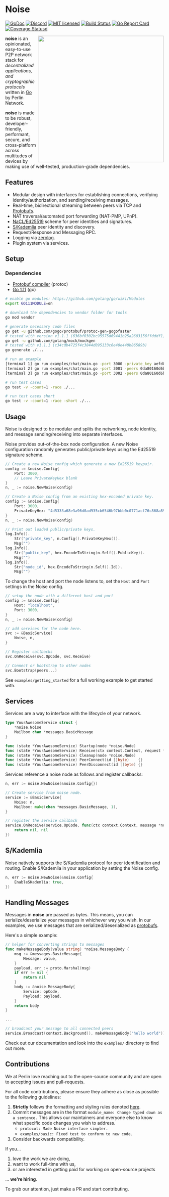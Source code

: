 # Noise

[![GoDoc][1]][2] [![Discord][7]][8] [![MIT licensed][5]][6] [![Build Status][9]][10] [![Go Report Card][11]][12] [![Coverage Statusd][13]][14]

[1]: https://godoc.org/github.com/perlin-network/noise?status.svg
[2]: https://godoc.org/github.com/perlin-network/noise
[5]: https://img.shields.io/badge/license-MIT-blue.svg
[6]: LICENSE
[7]: https://img.shields.io/discord/458332417909063682.svg
[8]: https://discord.gg/dMYfDPM
[9]: https://travis-ci.org/perlin-network/noise.svg?branch=master
[10]: https://travis-ci.org/perlin-network/noise
[11]: https://goreportcard.com/badge/github.com/perlin-network/noise
[12]: https://goreportcard.com/report/github.com/perlin-network/noise
[13]: https://codecov.io/gh/perlin-network/noise/branch/master/graph/badge.svg
[14]: https://codecov.io/gh/perlin-network/noise


<img align="right" width=400 src="media/chat.gif">

**noise** is an opinionated, easy-to-use P2P network stack for
*decentralized applications, and cryptographic protocols* written in
[Go](https://golang.org/) by Perlin Network.

**noise** is made to be robust, developer-friendly, performant, secure, and
cross-platform across multitudes of devices by making use of well-tested,
production-grade dependencies.

## Features

- Modular design with interfaces for establishing connections, verifying identity/authorization, and sending/receiving messages.
- Real-time, bidirectional streaming between peers via TCP and
  [Protobufs](https://developers.google.com/protocol-buffers/).
- NAT traversal/automated port forwarding (NAT-PMP, UPnP).
- [NaCL/Ed25519](https://tweetnacl.cr.yp.to/) scheme for peer identities and
  signatures.
- [S/Kademlia](https://ieeexplore.ieee.org/document/4447808) peer identity and discovery.
- Request/Response and Messaging RPC.
- Logging via [zerolog](https://github.com/rs/zerolog/log).
- Plugin system via services.

## Setup

### Dependencies

 - [Protobuf compiler](https://github.com/google/protobuf/releases) (protoc)
 - [Go 1.11](https://golang.org/dl/) (go)

```bash
# enable go modules: https://github.com/golang/go/wiki/Modules
export GO111MODULE=on

# download the dependencies to vendor folder for tools
go mod vendor

# generate necessary code files
go get -u github.com/gogo/protobuf/protoc-gen-gogofaster
# tested with version v1.1.1 (636bf0302bc95575d69441b25a2603156ffdddf1)
go get -u github.com/golang/mock/mockgen
# tested with v1.1.1 (c34cdb4725f4c3844d095133c6e40e448b86589b)
go generate ./...

# run an example
[terminal 1] go run examples/chat/main.go -port 3000 -private_key aefd86bdfefe4e2eca563782682d7612a856191b48844687fec1c8a22dc70f220da80160d6b3686d66a4ad8ac692a322043b0239302c5037988d4bb1e41830f1
[terminal 2] go run examples/chat/main.go -port 3001 -peers 0da80160d6b3686d66a4ad8ac692a322043b0239302c5037988d4bb1e41830f1=localhost:3000
[terminal 3] go run examples/chat/main.go -port 3002 -peers 0da80160d6b3686d66a4ad8ac692a322043b0239302c5037988d4bb1e41830f1=localhost:3000

# run test cases
go test -v -count=1 -race ./...

# run test cases short
go test -v -count=1 -race -short ./...
```

## Usage

Noise is designed to be modular and splits the networking, node identity, and message sending/receiving into separate interfaces.

Noise provides out-of-the-box node configuration. A new Noise configuration randomly generates public/private keys using the Ed25519 signature scheme.

```go
// Create a new Noise config which generate a new Ed25519 keypair.
config := &noise.Config{
    Port: 3000,
    // Leave PrivateKeyHex blank
}
n, _ := noise.NewNoise(config)

// Create a Noise config from an existing hex-encoded private key.
config := &noise.Config{
    Port: 3000,
    PrivateKeyHex: "4d5333a68e3a96d0ad935cb6546b97bbb0c0771acf76c868a897f65dad0b7933e1442970cce57b7a35e1803e0e8acceb04dc6abf8a73df52e808ab5d966113ac",
}
n, _ := noise.NewNoise(config)

// Print out loaded public/private keys.
log.Info().
    Str("private_key", n.Config().PrivateKeyHex()).
    Msg("")
log.Info().
    Str("public_key", hex.EncodeToString(n.Self().PublicKey)).
    Msg("")
log.Info().
    Str("node_id", hex.EncodeToString(n.Self().Id)).
    Msg("")
```

To change the host and port the node listens to, set the `Host` and `Port` settings in the Noise config.

```go
// setup the node with a different host and port
config := &noise.Config{
    Host: "localhost",
    Port: 3000,
}
n, _ := noise.NewNoise(config)

// add services for the node here.
svc := &BasicService{
    Noise, n,
}

// Register callbacks
svc.OnReceive(svc.OpCode, svc.Receive)

// Connect or bootstrap to other nodes
svc.Bootstrap(peers...)
```

See `examples/getting_started` for a full working example to get started with.

## Services

Services are a way to interface with the lifecycle of your network.


```go
type YourAwesomeService struct {
	*noise.Noise
	Mailbox chan *messages.BasicMessage
}

func (state *YourAwesomeService) Startup(node *noise.Node)              {}
func (state *YourAwesomeService) Receive(ctx context.Context, request *noise.Message) (*noise.MessageBody, error)  { return nil }
func (state *YourAwesomeService) Cleanup(node *noise.Node)              {}
func (state *YourAwesomeService) PeerConnect(id []byte)    {}
func (state *YourAwesomeService) PeerDisconnect(id []byte) {}
```

Services reference a noise node as follows and register callbacks:

```go
n, err := noise.NewNoise(&noise.Config{})

// Create service from noise node.
service := &BasicService{
    Noise: n,
    Mailbox: make(chan *messages.BasicMessage, 1),
}

// register the service callback
service.OnReceive(service.OpCode, func(ctx context.Context, message *noise.Message) (*noise.MessageBody, error) {
	return nil, nil
})
```

## S/Kademlia

Noise natively supports the [S/Kademlia]((https://ieeexplore.ieee.org/document/4447808)) protocol for peer identification and routing. Enable S/Kademlia in your application by setting the Noise config.

```go
n, err := noise.NewNoise(&noise.Config{
    EnableSKademlia: true,
})
```

## Handling Messages

Messages in **noise** are passed as bytes. This means, you can serialize/deserialize your messages in whichever way you wish. In our examples, we use messages that are serialized/deserialized as
[protobufs](https://developers.google.com/protocol-buffers/).

Here's a simple example:

```go
// helper for converting strings to messages
func makeMessageBody(value string) *noise.MessageBody {
    msg := &messages.BasicMessage{
        Message: value,
    }
    payload, err := proto.Marshal(msg)
    if err != nil {
        return nil
    }
    body := &noise.MessageBody{
        Service: opCode,
        Payload: payload,
    }
    return body
}

...

// broadcast your message to all connected peers
service.Broadcast(context.Background(), makeMessageBody("hello world"))
```

Check out our documentation and look into the `examples/` directory to find out
more.

## Contributions

We at Perlin love reaching out to the open-source community and are open to
accepting issues and pull-requests.

For all code contributions, please ensure they adhere as close as possible to
the following guidelines:

1. **Strictly** follows the formatting and styling rules denoted
   [here](https://github.com/golang/go/wiki/CodeReviewComments).
2. Commit messages are in the format `module_name: Change typed down as a sentence.`
   This allows our maintainers and everyone else to know what specific code
   changes you wish to address.
    - `protocol: Made Noise interface simpler.`
    - `examples/basic: Fixed test to conform to new code.`
3. Consider backwards compatibility.

If you...

1. love the work we are doing,
2. want to work full-time with us,
3. or are interested in getting paid for working on open-source projects

... **we're hiring**.

To grab our attention, just make a PR and start contributing.
